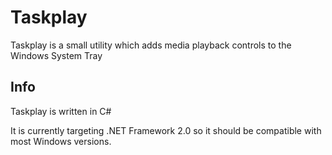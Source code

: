 # Taskplay
Taskplay is a small utility which adds media playback controls to the Windows System Tray

## Info
Taskplay is written in C#

It is currently targeting .NET Framework 2.0 so it should be compatible with most Windows versions.
